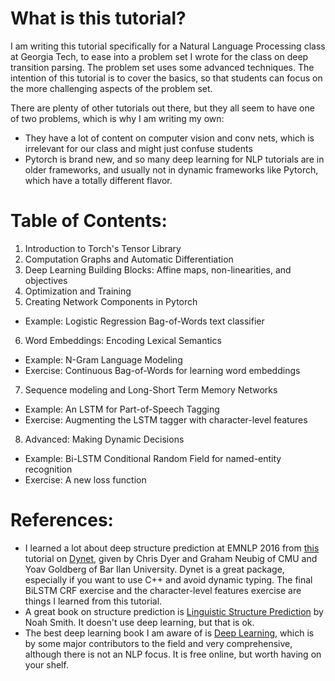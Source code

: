 # What is this tutorial?
I am writing this tutorial specifically for a Natural Language Processing class at Georgia Tech, to ease into a problem set I wrote for the class on deep transition parsing.
The problem set uses some advanced techniques.  The intention of this tutorial is to cover the basics, so that students can focus on the more challenging aspects of the problem set.

There are plenty of other tutorials out there, but they all seem to have one of two problems, which is why I am writing my own:
* They have a lot of content on computer vision and conv nets, which is irrelevant for our class and might just confuse students
* Pytorch is brand new, and so many deep learning for NLP tutorials are in older frameworks, and usually not in dynamic frameworks like Pytorch, which have a totally different flavor.

# Table of Contents:
1. Introduction to Torch's Tensor Library
2. Computation Graphs and Automatic Differentiation
3. Deep Learning Building Blocks: Affine maps, non-linearities, and objectives
4. Optimization and Training
5. Creating Network Components in Pytorch
  * Example: Logistic Regression Bag-of-Words text classifier
6. Word Embeddings: Encoding Lexical Semantics
  * Example: N-Gram Language Modeling
  * Exercise: Continuous Bag-of-Words for learning word embeddings
7. Sequence modeling and Long-Short Term Memory Networks
  * Example: An LSTM for Part-of-Speech Tagging
  * Exercise: Augmenting the LSTM tagger with character-level features
8. Advanced: Making Dynamic Decisions
  * Example: Bi-LSTM Conditional Random Field for named-entity recognition
  * Exercise: A new loss function

# References:
* I learned a lot about deep structure prediction at EMNLP 2016 from [this](https://github.com/clab/dynet_tutorial_examples) tutorial on [Dynet](http://dynet.readthedocs.io/en/latest/), given by Chris Dyer and Graham Neubig of CMU and Yoav Goldberg of Bar Ilan University.  Dynet is a great package, especially if you want to use C++ and avoid dynamic typing.  The final BiLSTM CRF exercise and the character-level features exercise are things I learned from this tutorial.
* A great book on structure prediction is [Linguistic Structure Prediction](https://www.amazon.com/Linguistic-Structure-Prediction-Synthesis-Technologies/dp/1608454053/ref=sr_1_1?ie=UTF8&qid=1489510387&sr=8-1&keywords=Linguistic+Structure+Prediction) by Noah Smith.  It doesn't use deep learning, but that is ok.
* The best deep learning book I am aware of is [Deep Learning](deeplearningbook.org), which is by some major contributors to the field and very comprehensive, although there is not an NLP focus.  It is free online, but worth having on your shelf.
